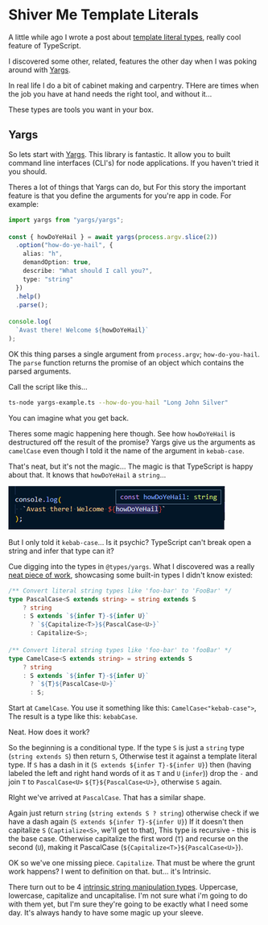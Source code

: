 # Shiver Me Template Literals

A little while ago I wrote a post about
[template literal types](../template-literal-types/template-literal-types.md),
really cool feature of TypeScript.

I discovered some other, related, features the other day when I was poking around with
[Yargs](http://yargs.js.org/).

In real life I do a bit of cabinet making and carpentry.
THere are times when the job you have at hand needs the right tool, and without it...

These types are tools you want in your box.

## Yargs

So lets start with [Yargs](http://yargs.js.org/).
This library is fantastic.
It allow you to built command line interfaces (CLI's) for node applications.
If you haven't tried it you should.

Theres  a lot of things that Yargs can do,
but For this story the important feature is that you define the arguments for you're app in code.
For example:

```ts
import yargs from "yargs/yargs";

const { howDoYeHail } = await yargs(process.argv.slice(2))
  .option("how-do-ye-hail", {
    alias: "h",
    demandOption: true,
    describe: "What should I call you?",
    type: "string"
  })
  .help()
  .parse();

console.log(
  `Avast there! Welcome ${howDoYeHail}`
);
```

OK this thing parses a single argument from `process.argv`; `how-do-you-hail`.
The `parse` function returns the promise of an object which contains the parsed arguments.

Call the script like this...

```sh
ts-node yargs-example.ts --how-do-you-hail "Long John Silver"
```

You can imagine what you get back.

Theres some magic happening here though.
See how `howDoYeHail` is destructured off the result of the promise?
Yargs give us the arguments as `camelCase` even though I told it the name of the argument in `kebab-case`.

That's neat, but it's not the magic...
The magic is that TypeScript is happy about that.
It knows that `howDoYeHail` a `string`...

![Type of how do you hail.](./how-do-ye-hail-type.png)

But I only told it `kebab-case`... Is it psychic? TypeScript can't break open a string and infer that type can it?

Cue digging into the types in `@types/yargs`.
What I discovered was a really
[neat piece of work](https://github.com/DefinitelyTyped/DefinitelyTyped/blame/6ddc77f6f1f08aeeee508a03d5f1fb1db27dc9d1/types/yargs/index.d.ts#L813),
showcasing some built-in types I didn't know existed:

```ts
/** Convert literal string types like 'foo-bar' to 'FooBar' */
type PascalCase<S extends string> = string extends S
    ? string
    : S extends `${infer T}-${infer U}`
      ? `${Capitalize<T>}${PascalCase<U>}`
      : Capitalize<S>;

/** Convert literal string types like 'foo-bar' to 'fooBar' */
type CamelCase<S extends string> = string extends S
    ? string
    : S extends `${infer T}-${infer U}`
      ? `${T}${PascalCase<U>}`
      : S;
```

Start at `CamelCase`.
You use it something like this: `CamelCase<"kebab-case">`,
The result is a type like this: `kebabCase`.

Neat.
How does it work?

So the beginning is a conditional type.
If the type `S` is just a `string` type
(`string extends S`)
then return `S`,
Otherwise test it against a template literal type.
If `S` has a dash in it
(`S extends ${infer T}-${infer U}`)
then
(having labeled the left and right hand words of it as `T` and `U` (`infer`))
drop the `-` and join `T` to `PascalCase<U>` `${T}${PascalCase<U>}`, otherwise `S` again.

RIght we've arrived at `PascalCase`.
That has a similar shape.

Again just return `string`
(`string extends S ? string`)
otherwise check if we have a dash again
(`S extends ${infer T}-${infer U}`)
If it doesn't then capitalize `S` (`Captialize<S>`, we'll get to that),
This type is recursive - this is the base case.
Otherwise capitalize the first word (`T`) and recurse on the second (`U`),
making it PascalCase
(`${Capitalize<T>}${PascalCase<U>}`).

OK so we've one missing piece.
`Capitalize`.
That must be where the grunt work happens?
I went to definition on that. but... it's Intrinsic.

There turn out to be 4
[intrinsic string manipulation types](https://www.typescriptlang.org/docs/handbook/2/template-literal-types.html#intrinsic-string-manipulation-types).
Uppercase, lowercase, capitalize and uncapitalise.
I'm not sure what i'm going to do with them yet,
but I'm sure they're going to be exactly what I need some day.
It's always handy to have some magic up your sleeve.
